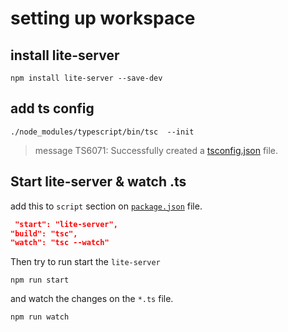 # setting up workspace

## install lite-server

```
npm install lite-server --save-dev
```

## add ts config

```
./node_modules/typescript/bin/tsc  --init
```

> message TS6071: Successfully created a [tsconfig.json](https://github.com/harryosmar/understanding-typescript/blob/master/tsconfig.json) file.


## Start lite-server & watch .ts

add this to `script` section on [`package.json`](https://github.com/harryosmar/understanding-typescript/blob/master/package.json) file.

```json
 "start": "lite-server",
"build": "tsc",
"watch": "tsc --watch"
```

Then try to run start the `lite-server`

```
npm run start
```

and watch the changes on the `*.ts` file.

```
npm run watch
```
